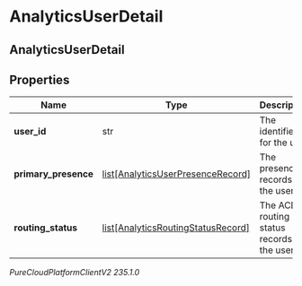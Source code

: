 # AnalyticsUserDetail

## AnalyticsUserDetail

## Properties

|Name | Type | Description | Notes|
|------------ | ------------- | ------------- | -------------|
| **user_id** | str | The identifier for the user | [optional] |
| **primary_presence** | [list[AnalyticsUserPresenceRecord]](AnalyticsUserPresenceRecord) | The presence records for the user | [optional] |
| **routing_status** | [list[AnalyticsRoutingStatusRecord]](AnalyticsRoutingStatusRecord) | The ACD routing status records for the user | [optional] |



_PureCloudPlatformClientV2 235.1.0_
